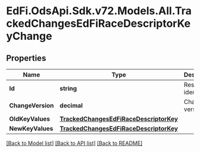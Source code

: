 # EdFi.OdsApi.Sdk.v72.Models.All.TrackedChangesEdFiRaceDescriptorKeyChange

## Properties

Name | Type | Description | Notes
------------ | ------------- | ------------- | -------------
**Id** | **string** | Resource identifier | [optional] 
**ChangeVersion** | **decimal** | Change version | [optional] 
**OldKeyValues** | [**TrackedChangesEdFiRaceDescriptorKey**](TrackedChangesEdFiRaceDescriptorKey.md) |  | [optional] 
**NewKeyValues** | [**TrackedChangesEdFiRaceDescriptorKey**](TrackedChangesEdFiRaceDescriptorKey.md) |  | [optional] 

[[Back to Model list]](../README.md#documentation-for-models) [[Back to API list]](../README.md#documentation-for-api-endpoints) [[Back to README]](../README.md)

